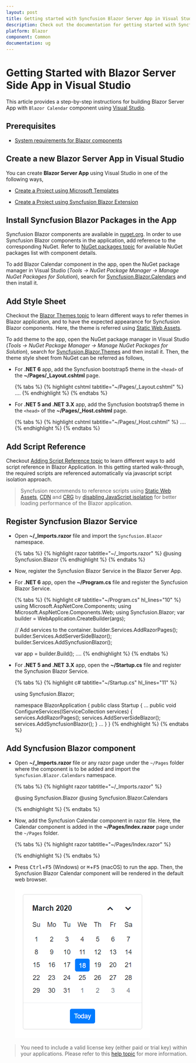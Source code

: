 ```yaml
---
layout: post
title: Getting started with Syncfusion Blazor Server App in Visual Studio
description: Check out the documentation for getting started with Syncfusion Blazor Components in Visual Studio and much more.
platform: Blazor
component: Common
documentation: ug
---
```


# Getting Started with Blazor Server Side App in Visual Studio

This article provides a step-by-step instructions for building Blazor Server App with `Blazor Calendar` component using [Visual Studio](https://visualstudio.microsoft.com/vs/). 

## Prerequisites

* [System requirements for Blazor components](https://blazor.syncfusion.com/documentation/system-requirements)

## Create a new Blazor Server App in Visual Studio

You can create **Blazor Server App** using Visual Studio in one of the following ways,

* [Create a Project using Microsoft Templates](https://docs.microsoft.com/en-us/aspnet/core/blazor/tooling?pivots=windows)

* [Create a Project using Syncfusion Blazor Extension](https://blazor.syncfusion.com/documentation/visual-studio-integration/vs2019-extensions/create-project)

## Install Syncfusion Blazor Packages in the App

Syncfusion Blazor components are available in [nuget.org](https://www.nuget.org/packages?q=syncfusion.blazor). In order to use Syncfusion Blazor components in the application, add reference to the corresponding NuGet. Refer to [NuGet packages topic](https://blazor.syncfusion.com/documentation/nuget-packages) for available NuGet packages list with component details. 

To add Blazor Calendar component in the app, open the NuGet package manager in Visual Studio (*Tools → NuGet Package Manager → Manage NuGet Packages for Solution*), search for [Syncfusion.Blazor.Calendars](https://www.nuget.org/packages/Syncfusion.Blazor.Calendars/) and then install it.

## Add Style Sheet

Checkout the [Blazor Themes topic](https://blazor.syncfusion.com/documentation/appearance/themes) to learn different ways to refer themes in Blazor application, and to have the expected appearance for Syncfusion Blazor components. Here, the theme is referred using [Static Web Assets](https://blazor.syncfusion.com/documentation/appearance/themes#static-web-assets).

To add theme to the app, open the NuGet package manager in Visual Studio (*Tools → NuGet Package Manager → Manage NuGet Packages for Solution*), search for [Syncfusion.Blazor.Themes](https://www.nuget.org/packages/Syncfusion.Blazor.Themes/) and then install it. Then, the theme style sheet from NuGet can be referred as follows,

* For **.NET 6** app, add the Syncfusion bootstrap5 theme in the `<head>` of the **~/Pages/_Layout.cshtml** page.

    {% tabs %}
    {% highlight cshtml tabtitle="~/Pages/_Layout.cshtml" %}
        <head>
            ....
            <link href="_content/Syncfusion.Blazor.Themes/bootstrap5.css" rel="stylesheet" />
        </head>
    {% endhighlight %}
    {% endtabs %}

* For **.NET 5 and .NET 3.X** app, add the Syncfusion bootstrap5 theme in the `<head>` of the **~/Pages/_Host.cshtml** page.

    {% tabs %}
    {% highlight cshtml tabtitle="~/Pages/_Host.cshtml" %}
        <head>
            ....
            <link href="_content/Syncfusion.Blazor.Themes/bootstrap5.css" rel="stylesheet" />
        </head>
    {% endhighlight %}
    {% endtabs %}

## Add Script Reference

Checkout [Adding Script Reference topic](https://blazor.syncfusion.com/documentation/common/adding-script-references) to learn different ways to add script reference in Blazor Application. In this getting started walk-through, the required scripts are referenced automatically via javascript script isolation approach. 

> Syncfusion recommends to reference scripts using [Static Web Assets](https://blazor.syncfusion.com/documentation/common/adding-script-references#static-web-assets), [CDN](https://blazor.syncfusion.com/documentation/common/adding-script-references#cdn-reference) and [CRG](https://blazor.syncfusion.com/documentation/common/custom-resource-generator) by [disabling JavaScript isolation](https://blazor.syncfusion.com/documentation/common/adding-script-references#disable-javascript-isolation) for better loading performance of the Blazor application. 

## Register Syncfusion Blazor Service

* Open **~/_Imports.razor** file and import the `Syncfusion.Blazor` namespace.

    {% tabs %}
    {% highlight razor tabtitle="~/_Imports.razor" %}
    @using Syncfusion.Blazor
    {% endhighlight %}
    {% endtabs %}

* Now, register the Syncfusion Blazor Service in the Blazor Server App.

* For **.NET 6** app, open the **~/Program.cs** file and register the Syncfusion Blazor Service.

    {% tabs %}
    {% highlight c# tabtitle="~/Program.cs" hl_lines="10" %}
    using Microsoft.AspNetCore.Components;
    using Microsoft.AspNetCore.Components.Web;
    using Syncfusion.Blazor;
    var builder = WebApplication.CreateBuilder(args);

    // Add services to the container.
    builder.Services.AddRazorPages();
    builder.Services.AddServerSideBlazor();
    builder.Services.AddSyncfusionBlazor();

    var app = builder.Build();
    ....
    {% endhighlight %}
    {% endtabs %}

* For **.NET 5 and .NET 3.X** app, open the **~/Startup.cs** file and register the Syncfusion Blazor Service.

    {% tabs %}
    {% highlight c# tabtitle="~/Startup.cs" hl_lines="11" %}

    using Syncfusion.Blazor;

    namespace BlazorApplication
    {
        public class Startup
        {
            ...
            public void ConfigureServices(IServiceCollection services)
            {
                services.AddRazorPages();
                services.AddServerSideBlazor();
                services.AddSyncfusionBlazor();
            }
            ...
        }
    }
    {% endhighlight %}
    {% endtabs %}

## Add Syncfusion Blazor component

* Open **~/_Imports.razor** file or any razor page under the `~/Pages` folder where the component is to be added and import the `Syncfusion.Blazor.Calendars` namespace.
 
    {% tabs %}
    {% highlight razor tabtitle="~/_Imports.razor" %}

    @using Syncfusion.Blazor
    @using Syncfusion.Blazor.Calendars
    
    {% endhighlight %}
    {% endtabs %}

* Now, add the Syncfusion Calendar component in razor file. Here, the Calendar component is added in the **~/Pages/Index.razor** page under the `~/Pages` folder.

    {% tabs %}
    {% highlight razor tabtitle="~/Pages/Index.razor" %}

    <SfCalendar TValue="DateTime"/>

    {% endhighlight %}
    {% endtabs %}

* Press <kbd>Ctrl</kbd>+<kbd>F5</kbd> (Windows) or <kbd>⌘</kbd>+<kbd>F5</kbd> (macOS) to run the app. Then, the Syncfusion Blazor Calendar component will be rendered in the default web browser.

    ![Blazor Calendar Component](images/browser-output.png)

> You need to include a valid license key (either paid or trial key) within your applications. Please refer to this [help topic](https://blazor.syncfusion.com/documentation/getting-started/license-key/overview) for more information.